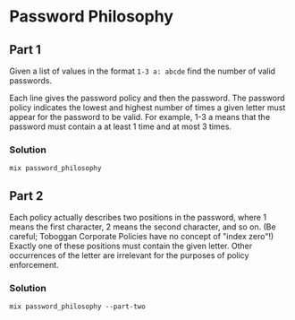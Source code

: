 # Password Philosophy

## Part 1
Given a list of values in the format ```1-3 a: abcde``` find the number of valid passwords. 

Each line gives the password policy and then the password. The password policy indicates the lowest and highest number of times a given letter must appear for the password to be valid. For example, 1-3 a means that the password must contain a at least 1 time and at most 3 times.

### Solution
```mix password_philosophy```

## Part 2
Each policy actually describes two positions in the password, where 1 means the first character, 2 means the second character, and so on. (Be careful; Toboggan Corporate Policies have no concept of "index zero"!) Exactly one of these positions must contain the given letter. Other occurrences of the letter are irrelevant for the purposes of policy enforcement.

### Solution
```mix password_philosophy --part-two```
